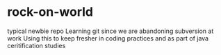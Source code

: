 # rock-on-world
typical newbie repo
Learning git since we are abandoning subversion at work
Using this to keep fresher in coding practices and as part of java ceritification studies
